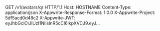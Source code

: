GET /v1/avatars/qr HTTP/1.1
Host: HOSTNAME
Content-Type: application/json
X-Appwrite-Response-Format: 1.0.0
X-Appwrite-Project: 5df5acd0d48c2
X-Appwrite-JWT: eyJhbGciOiJIUzI1NiIsInR5cCI6IkpXVCJ9.eyJ...

